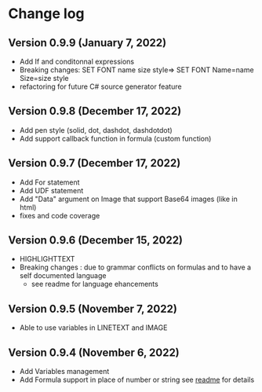 
# Change log
## Version 0.9.9 (January 7, 2022)
* Add If and conditonnal expressions
* Breaking changes: SET FONT name size style=> SET FONT Name=name Size=size style
* refactoring for future C# source generator feature

## Version 0.9.8 (December 17, 2022)
* Add pen style (solid, dot, dashdot, dashdotdot)
* Add support callback function in formula (custom function)

## Version 0.9.7 (December 17, 2022)
* Add For statement
* Add UDF statement
* Add "Data" argument on Image that support Base64 images (like in html)
* fixes and code coverage

## Version 0.9.6 (December 15, 2022)
* HIGHLIGHTTEXT
* Breaking changes : due to grammar conflicts on formulas and to have a self documented language
	- see readme for language ehancements


## Version 0.9.5 (November 7, 2022)
* Able to use variables in LINETEXT and IMAGE

## Version 0.9.4 (November 6, 2022)

* Add Variables management
* Add Formula support in place of number or string see [readme](./README.md) for details




